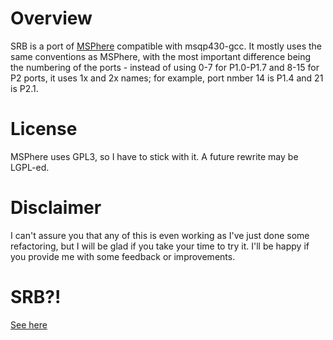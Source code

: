 # Overview

SRB is a port of [MSPhere](http://wiki.suspended-chord.info/wikka.php?wakka=MSPhere) compatible with msqp430-gcc. It mostly uses the same conventions as MSPhere, with the most important difference being the numbering of the ports - instead of using 0-7 for P1.0-P1.7 and 8-15 for P2 ports, it uses 1x and 2x names; for example, port nmber 14 is P1.4 and 21 is P2.1.

# License

MSPhere uses GPL3, so I have to stick with it. A future rewrite may be LGPL-ed.

# Disclaimer

I can't assure you that any of this is even working as I've just done some refactoring, but I will be glad if you take your time to try it. I'll be happy if you provide me with some feedback or improvements.

# SRB?!

[See here](https://secure.wikimedia.org/wikipedia/en/wiki/Solid_rocket_booster)